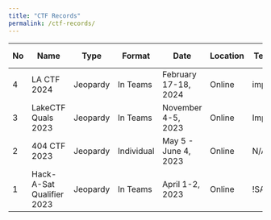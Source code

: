 ```yaml
---
title: "CTF Records"
permalink: /ctf-records/
---
```


| No | Name | Type | Format | Date | Location | Team Name | Username | Rank | Team solves | User solves | Points | Links |
|----|------|------|--------|------|----------|-----------|----------|------|-------------|-------------|--------|-------|
| 4 | LA CTF 2024 | Jeopardy | In Teams | February 17-18, 2024 | Online | imperial | N/A | 726 | 1 | 1 | 379 | |
| 3  | LakeCTF Quals 2023      | Jeopardy | In Teams | November 4-5, 2023 | Online   | Imperial           | redacean | 49  | 8         | 0           | 465 | |
| 2  | 404 CTF 2023            | Jeopardy | Individual | May 5 - June 4, 2023 | Online   | N/A           | redacean | N/A  | N/A         | 1           | N/A | |
| 1  | Hack-A-Sat Qualifier 2023 | Jeopardy | In Teams      | April 1-2, 2023      | Online   | !SATisfaction | redacean | N/A  | N/A         | 0         | N/A | |

